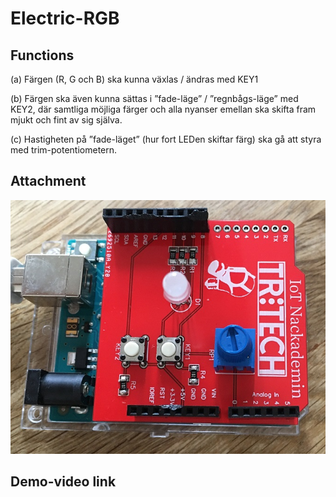 # Electric-RGB

## Functions
(a) Färgen (R, G och B) ska kunna växlas / ändras med KEY1

(b) Färgen ska även kunna sättas i ”fade-läge” / ”regnbågs-läge” med KEY2, där samtliga möjliga färger och alla nyanser emellan ska skifta fram mjukt och fint av sig själva.

(c) Hastigheten på ”fade-läget” (hur fort LEDen skiftar färg) ska gå att styra med trim-potentiometern.

## Attachment
<img src="image/IMG_5116.jpg">

## Demo-video link
